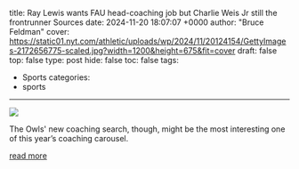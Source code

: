 title: Ray Lewis wants FAU head-coaching job but Charlie Weis Jr still the frontrunner Sources
date: 2024-11-20 18:07:07 +0000
author: "Bruce Feldman"
cover: https://static01.nyt.com/athletic/uploads/wp/2024/11/20124154/GettyImages-2172656775-scaled.jpg?width=1200&height=675&fit=cover
draft: false
top: false
type: post
hide: false
toc: false
tags:
  - Sports
categories:
  - sports
---

![](https://static01.nyt.com/athletic/uploads/wp/2024/11/20124154/GettyImages-2172656775-scaled.jpg?width=1200&height=675&fit=cover)

The Owls' new coaching search, though, might be the most interesting one of this year’s coaching carousel.

[read more](https://www.nytimes.com/athletic/5935391/2024/11/20/fau-football-coach-search-charlie-weis-jr-ray-lewis/)
